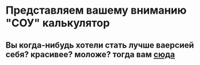 # Представляем вашему вниманию "СОУ" калькулятор

## Вы когда-нибудь хотели стать лучше ваерсией себя? красивее? моложе? тогда вам [сюда](https://roga-i-kopita-js.github.io/sou-journal/public/index.html) 